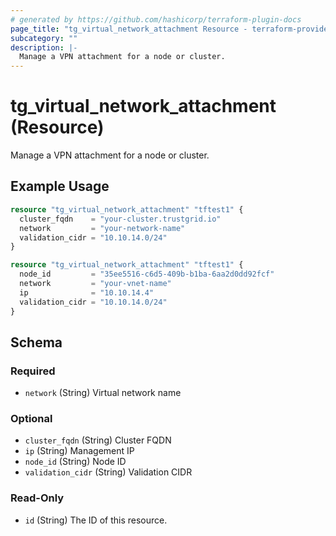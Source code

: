 ```yaml
---
# generated by https://github.com/hashicorp/terraform-plugin-docs
page_title: "tg_virtual_network_attachment Resource - terraform-provider-tg"
subcategory: ""
description: |-
  Manage a VPN attachment for a node or cluster.
---
```


# tg_virtual_network_attachment (Resource)

Manage a VPN attachment for a node or cluster.

## Example Usage

```terraform
resource "tg_virtual_network_attachment" "tftest1" {
  cluster_fqdn    = "your-cluster.trustgrid.io"
  network         = "your-network-name"
  validation_cidr = "10.10.14.0/24"
}

resource "tg_virtual_network_attachment" "tftest1" {
  node_id         = "35ee5516-c6d5-409b-b1ba-6aa2d0dd92fcf"
  network         = "your-vnet-name"
  ip              = "10.10.14.4"
  validation_cidr = "10.10.14.0/24"
}
```

<!-- schema generated by tfplugindocs -->
## Schema

### Required

- `network` (String) Virtual network name

### Optional

- `cluster_fqdn` (String) Cluster FQDN
- `ip` (String) Management IP
- `node_id` (String) Node ID
- `validation_cidr` (String) Validation CIDR

### Read-Only

- `id` (String) The ID of this resource.
